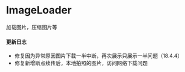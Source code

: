 
# ImageLoader
加载图片，压缩图片等
#### 更新日志
- 修复因为异常原因图片下载一半中断，再次展示只展示一半问题（18.4.4）
- 修复新增断点续传后，本地拍照的图片，访问网络下载问题
 
